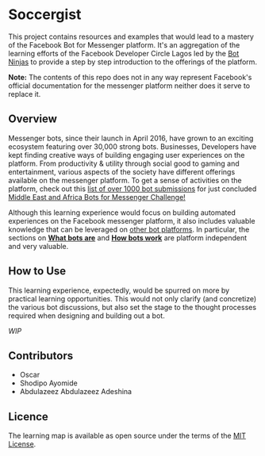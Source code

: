 # Soccergist
This project contains resources and examples that would lead to a mastery of the Facebook Bot for Messenger platform. It's an aggregation of the learning efforts of the Facebook Developer Circle Lagos led by the [Bot Ninjas](https://www.facebook.com/groups/1705911056097888/) to provide a step by step introduction to the offerings of the platform.

**Note:** The contents of this repo does not in any way represent Facebook's official documentation for the messenger platform neither does it serve to replace it.

## Overview
Messenger bots, since their launch in April 2016, have grown to an exciting ecosystem featuring over 30,000 strong bots. Businesses, Developers have kept finding creative ways of building engaging user experiences on the platform. From productivity & utility through social good to gaming and entertainment, various aspects of the society have different offerings available on the messenger platform. To get a sense of activities on the platform, check out this [list of over 1000 bot submissions](https://messengerchallengefinalists.splashthat.com/) for just concluded [Middle East and Africa Bots for Messenger Challenge!](https://messengerchallenge.splashthat.com/)

Although this learning experience would focus on building automated experiences on the Facebook messenger platform, it also includes valuable knowledge that can be leveraged on [other bot platforms](http://botnerds.com/bot-platforms/). In particular, the sections on **[What bots are](./what-are-bots.md)** and **[How bots work](./how-do-bots-work.md)** are platform independent and very valuable.

## How to Use
This learning experience, expectedly, would be spurred on more by practical learning opportunities. This would not only clarify (and concretize) the various bot discussions, but also set the stage to the thought processes required when designing and building out a bot.

_WIP_ 



## Contributors
* Oscar
* Shodipo Ayomide
* Abdulazeez Abdulazeez Adeshina

## Licence
The learning map is available as open source under the terms of the [MIT License](https://opensource.org/licenses/MIT).

